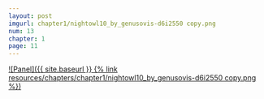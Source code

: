 ```yaml
---
layout: post
imgurl: chapter1/nightowl10_by_genusovis-d6i2550 copy.png
num: 13
chapter: 1
page: 11
---
```


[![Panel]({{ site.baseurl }} {% link resources/chapters/chapter1/nightowl10_by_genusovis-d6i2550 copy.png %})]({{page.previous.url}}#panel)
